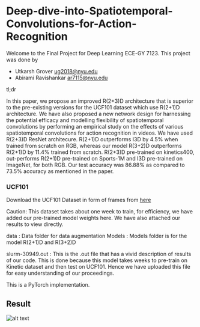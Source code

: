 # Deep-dive-into-Spatiotemporal-Convolutions-for-Action-Recognition

Welcome to the Final Project for Deep Learning ECE-GY 7123. This project was done by 
* Utkarsh Grover ug2018@nyu.edu 
* Abirami Ravishankar ar7115@nyu.edu 


tl;dr

In this paper, we propose an improved R(2+3)D architecture that is superior to the pre-existing versions for the UCF101 dataset which use R(2+1)D architecture. We have also proposed a new network design for harnessing the potential efficacy and modelling flexibility of spatiotemporal convolutions by performing an empirical study on the effects of various spatiotemporal convolutions for action recognition in videos. We have used R(2+3)D ResNet architecure. R(2+1)D outperforms I3D by 4.5% when trained from scratch on RGB, whereas our model R(3+2)D outperforms R(2+1)D by 11.4% trained from scratch. R(2+3)D pre-trained on kinetics400, out-performs R(2+1)D pre-trained on Sports-1M and I3D pre-trained on ImageNet, for both RGB. Our test accuracy was 86.88% as compared to 73.5% accuracy as mentioned in the paper.


### UCF101

Download the UCF101 Dataset in form of frames from [here](https://www.kaggle.com/datasets/pevogam/ucf101-frames?resource=download)


Caution: This dataset takes about one week to train, for efficiency, we have added our pre-trained model weights here. We have also attached our results to view directly.

 data : Data folder for data augmentation
 Models : Models folder is for the model R(2+1)D and R(3+2)D 
 
 
 slurm-30949.out : This is the .out file that has a vivid description of results of our code. This is done because this model takes weeks to pre-train on Kinetic dataset and then test on UCF101. Hence we have uploaded this file for easy understanding of our proceedings.

This is a PyTorch implementation.


## Result 

![alt text](https://github.com/[Utkarsh-grow123]/[Deep-dive-into-Spatiotemporal-Convolutions-for-Action-Recognition]/blob/[main]/table.jpg?raw=true)

